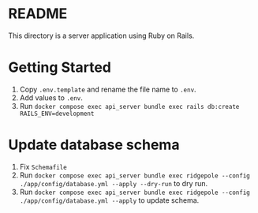 # README
This directory is a server application using Ruby on Rails.

# Getting Started
1. Copy `.env.template` and rename the file name to `.env`.
2. Add values to `.env`.
3. Run `docker compose exec api_server bundle exec rails db:create RAILS_ENV=development`

# Update database schema
1. Fix `Schemafile`
2. Run `docker compose exec api_server bundle exec ridgepole --config ./app/config/database.yml --apply --dry-run` to dry run.
3. Run `docker compose exec api_server bundle exec ridgepole --config ./app/config/database.yml --apply` to update schema.
